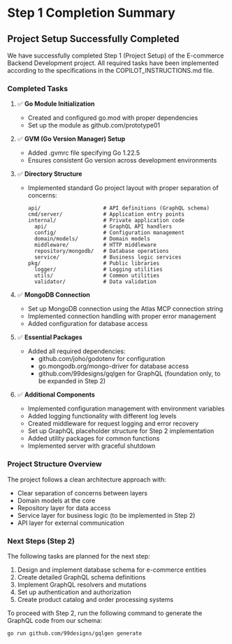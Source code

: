 # Step 1 Completion Summary

## Project Setup Successfully Completed

We have successfully completed Step 1 (Project Setup) of the E-commerce Backend Development project. All required tasks have been implemented according to the specifications in the COPILOT_INSTRUCTIONS.md file.

### Completed Tasks

1. ✅ **Go Module Initialization**
   - Created and configured go.mod with proper dependencies
   - Set up the module as github.com/prototype01

2. ✅ **GVM (Go Version Manager) Setup**
   - Added .gvmrc file specifying Go 1.22.5
   - Ensures consistent Go version across development environments

3. ✅ **Directory Structure**
   - Implemented standard Go project layout with proper separation of concerns:
     ```
     api/                    # API definitions (GraphQL schema)
     cmd/server/             # Application entry points
     internal/               # Private application code
       api/                  # GraphQL API handlers
       config/               # Configuration management
       domain/models/        # Domain models
       middleware/           # HTTP middleware
       repository/mongodb/   # Database operations
       service/              # Business logic services
     pkg/                    # Public libraries
       logger/               # Logging utilities
       utils/                # Common utilities
       validator/            # Data validation
     ```

4. ✅ **MongoDB Connection**
   - Set up MongoDB connection using the Atlas MCP connection string
   - Implemented connection handling with proper error management
   - Added configuration for database access

5. ✅ **Essential Packages**
   - Added all required dependencies:
     - github.com/joho/godotenv for configuration
     - go.mongodb.org/mongo-driver for database access
     - github.com/99designs/gqlgen for GraphQL (foundation only, to be expanded in Step 2)

6. ✅ **Additional Components**
   - Implemented configuration management with environment variables
   - Added logging functionality with different log levels
   - Created middleware for request logging and error recovery
   - Set up GraphQL placeholder structure for Step 2 implementation
   - Added utility packages for common functions
   - Implemented server with graceful shutdown

### Project Structure Overview

The project follows a clean architecture approach with:
- Clear separation of concerns between layers
- Domain models at the core
- Repository layer for data access
- Service layer for business logic (to be implemented in Step 2)
- API layer for external communication

### Next Steps (Step 2)

The following tasks are planned for the next step:
1. Design and implement database schema for e-commerce entities
2. Create detailed GraphQL schema definitions
3. Implement GraphQL resolvers and mutations
4. Set up authentication and authorization
5. Create product catalog and order processing systems

To proceed with Step 2, run the following command to generate the GraphQL code from our schema:
```bash
go run github.com/99designs/gqlgen generate
```
